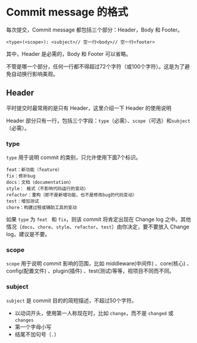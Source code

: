 # Commit message 的格式

每次提交，Commit message 都包括三个部分：Header，Body 和 Footer。

```shell
<type>(<scope>): <subject>// 空一行<body>// 空一行<footer>
```

其中，Header 是必需的，Body 和 Footer 可以省略。

不管是哪一个部分，任何一行都不得超过72个字符（或100个字符）。这是为了避免自动换行影响美观。

## Header

平时提交时最常用的是只有 Header，这里介绍一下 Header 的使用说明

Header 部分只有一行，包括三个字段：`type`（必需）、`scope`（可选）和`subject`（必需）。

### type

`type` 用于说明 commit 的类别，只允许使用下面7个标识。

```shell
feat：新功能（feature）
fix：修补bug
docs：文档（documentation）
style： 格式（不影响代码运行的变动）
refactor：重构（即不是新增功能，也不是修改bug的代码变动）
test：增加测试
chore：构建过程或辅助工具的变动
```

如果 `type` 为 `feat ` 和 `fix`，则该 commit 将肯定出现在 Change log 之中。其他情况（`docs`、`chore`、`style`、`refactor`、`test`）由你决定，要不要放入 Change log，建议是不要。

### scope

`scope` 用于说明 commit 影响的范围，比如 middleware(中间件) 、core(核心) 、config(配置文件) 、plugin(插件) 、test(测试)等等，视项目不同而不同。

### subject

`subject` 是 commit 目的的简短描述，不超过50个字符。

- 以动词开头，使用第一人称现在时，比如 `change`，而不是 `changed` 或 `changes`
- 第一个字母小写
- 结尾不加句号（`.`）

